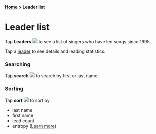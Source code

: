 **[Home](home) &gt; Leader list**

# Leader list

Tap **Leaders** ![](ic_fa) to see a list of singers who have led songs since 1995.

Tap a [leader](leader_activity) to see details and leading statistics.

### Searching
Tap **search** ![](ic_action_search) to search by first or last name.

### Sorting

Tap **sort** ![](ic_action_sort_by_size) to sort by

* last name
* first name
* lead count
* entropy ([Learn more](entropy))